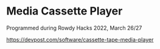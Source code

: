 # Media Cassette Player

Programmed during Rowdy Hacks 2022, March 26/27

https://devpost.com/software/cassette-tape-media-player
